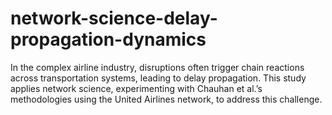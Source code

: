 # network-science-delay-propagation-dynamics
In the complex airline industry, disruptions often trigger chain reactions across transportation systems, leading to delay propagation. This study applies network science, experimenting with Chauhan et al.’s methodologies using the United Airlines network, to address this challenge.
